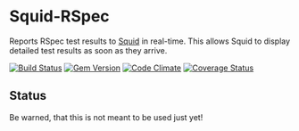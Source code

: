 # Squid-RSpec

Reports RSpec test results to [Squid](https://github.com/squidci/squid) in real-time.
This allows Squid to display detailed test results as soon as they arrive.

[![Build Status](https://secure.travis-ci.org/squidci/squid-rspec.png)](http://travis-ci.org/squidci/squid-rspec)
[![Gem Version](https://badge.fury.io/rb/squid-rspec.png)](http://badge.fury.io/rb/squid-rspec)
[![Code Climate](https://codeclimate.com/github/squidci/squid-rspec.png)](https://codeclimate.com/github/squidci/squid-rspec)
[![Coverage Status](https://coveralls.io/repos/squidci/squid-rspec/badge.png)](https://coveralls.io/r/squidci/squid-rspec)


## Status

Be warned, that this is not meant to be used just yet!
